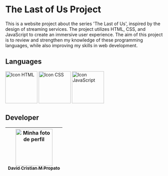 # The Last of Us Project

This is a website project about the series 'The Last of Us', inspired by the design of streaming services. The project utilizes HTML, CSS, and JavaScript to create an immersive user experience. The aim of this project is to review and strengthen my knowledge of these programming languages, while also improving my skills in web development.

## Languages

<div>
  <img src="https://user-images.githubusercontent.com/84464307/224393348-18743c42-d566-46f0-99da-8721448998c2.svg" alt="Icon HTML" width=100px>
  <img src="https://user-images.githubusercontent.com/84464307/224393455-c17b1b1d-d8b8-4634-a8f5-ba4d1d4b3c99.svg" alt="Icon CSS" width=100px>
  <img src="https://user-images.githubusercontent.com/84464307/224394006-e9fd896d-9d73-4f28-847c-44a4c508927b.svg" alt="Icon JavaScript" width=100px>
<div>

## Developer
| [<img src="https://user-images.githubusercontent.com/84464307/192128888-d0e9a3ba-dbc6-41ee-8215-bd747bf83bfd.jpg" width=115 alt="Minha foto de perfil"><br><sub>David Cristian M Propato</sub>](https://github.com/Propato) |
| :---: |
